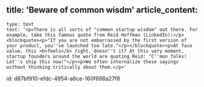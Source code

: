 title: 'Beware of common wisdm'
article_content:
  -
    type: text
    text: '<p>There is all sorts of "common startup wisdom" out there. For example, take this famous quote from Reid Hoffman (LinkedIn):</p><blockquote><p>"If you are not embarrassed by the first version of your product, you''ve launched too late."</p></blockquote><p>At face value, this <b>feels</b> right, doesn''t it? At this very moment, startup founders around the world are quoting Reid: "C''mon folks! Let''s ship this now!"</p><p>We often internalize these sayings without thinking critically about them.</p>'
id: d87bf910-efdc-4954-a6ce-160f698a27f8
